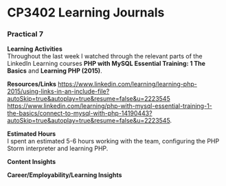 # CP3402 Learning Journals
### **Practical 7**  


**Learning Activities**  
Throughout the last week I watched through the relevant parts of the LinkedIn Learning courses **PHP with MySQL Essential Training: 1 The Basics** and **Learning PHP (2015)**.


**Resources/Links**
https://www.linkedin.com/learning/learning-php-2015/using-links-in-an-include-file?autoSkip=true&autoplay=true&resume=false&u=2223545   https://www.linkedin.com/learning/php-with-mysql-essential-training-1-the-basics/connect-to-mysql-with-php-14190443?autoSkip=true&autoplay=true&resume=false&u=2223545.

**Estimated Hours**  
I spent an estimated 5-6 hours working with the team, configuring the PHP Storm interpreter and learning PHP.


**Content Insights**  


**Career/Employability/Learning Insights**  

